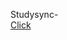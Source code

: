 Studysync-
<br/>
<a href="https://jaydhumal23.github.io/Studysync-Project/" target="_blank">Click</a>
